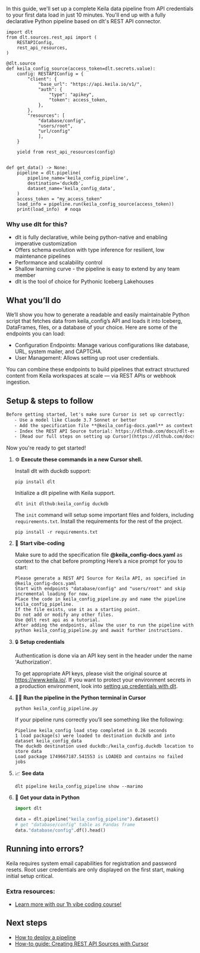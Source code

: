 In this guide, we'll set up a complete Keila data pipeline from API credentials to your first data load in just 10 minutes. You'll end up with a fully declarative Python pipeline based on dlt's REST API connector.

```python-outcome
import dlt
from dlt.sources.rest_api import (
    RESTAPIConfig,
    rest_api_resources,
)

@dlt.source
def keila_config_source(access_token=dlt.secrets.value):
    config: RESTAPIConfig = {
        "client": {
            "base_url": "https://api.keila.io/v1/",
            "auth": {
                "type": "apikey",
                "token": access_token,
            },
        },
        "resources": [
            "database/config",
            "users/root",
            "url/config"
            ],
    }

    yield from rest_api_resources(config)


def get_data() -> None:
    pipeline = dlt.pipeline(
        pipeline_name='keila_config_pipeline',
        destination='duckdb',
        dataset_name='keila_config_data', 
    )
    access_token = "my_access_token"
    load_info = pipeline.run(keila_config_source(access_token))
    print(load_info)  # noqa
```

### Why use dlt for this?

- dlt is fully declarative, while being python-native and enabling imperative customization
- Offers schema evolution with type inference for resilient, low maintenance pipelines
- Performance and scalability control
- Shallow learning curve - the pipeline is easy to extend by any team member
- dlt is the tool of choice for Pythonic Iceberg Lakehouses

## What you’ll do

We’ll show you how to generate a readable and easily maintainable Python script that fetches data from keila_config’s API and loads it into Iceberg, DataFrames, files, or a database of your choice. Here are some of the endpoints you can load:

- Configuration Endpoints: Manage various configurations like database, URL, system mailer, and CAPTCHA.
- User Management: Allows setting up root user credentials.

You can combine these endpoints to build pipelines that extract structured content from Keila workspaces at scale — via REST APIs or webhook ingestion.

## Setup & steps to follow

```default
Before getting started, let's make sure Cursor is set up correctly:
   - Use a model like Claude 3.7 Sonnet or better
   - Add the specification file **@keila_config-docs.yaml** as context
   - Index the REST API Source tutorial: https://dlthub.com/docs/dlt-ecosystem/verified-sources/rest_api/ and add it to context as **@dlt rest api**
   - [Read our full steps on setting up Cursor](https://dlthub.com/docs/dlt-ecosystem/llm-tooling/cursor-restapi#23-configuring-cursor-with-documentation)
```

Now you're ready to get started! 

1. ⚙️ **Execute these commands in a new Cursor shell.**
    
    Install dlt with duckdb support:
    ```shell
    pip install dlt
    ```

    Initialize a dlt pipeline with Keila support.
    ```shell
    dlt init dlthub:keila_config duckdb
    ```

    The `init` command will setup some important files and folders, including `requirements.txt`. Install the requirements for the rest of the project.
    ```shell
    pip install -r requirements.txt
    ```
    
2. 🤠 **Start vibe-coding**
    
    Make sure to add the specification file **@keila_config-docs.yaml** as context to the chat before prompting
    Here’s a nice prompt for you to start: 
    
    ```prompt
    Please generate a REST API Source for Keila API, as specified in @keila_config-docs.yaml 
    Start with endpoints "database/config" and "users/root" and skip incremental loading for now. 
    Place the code in keila_config_pipeline.py and name the pipeline keila_config_pipeline. 
    If the file exists, use it as a starting point. 
    Do not add or modify any other files. 
    Use @dlt rest api as a tutorial. 
    After adding the endpoints, allow the user to run the pipeline with python keila_config_pipeline.py and await further instructions.
    ```

    
3. 🔒 **Setup credentials** 
    
    Authentication is done via an API key sent in the header under the name 'Authorization'.
    
    To get appropriate API keys, please visit the original source at https://www.keila.io/.
    If you want to protect your environment secrets in a production environment, look into [setting up credentials with dlt](https://dlthub.com/docs/walkthroughs/add_credentials).
    
4. 🏃‍♀️ **Run the pipeline in the Python terminal in Cursor**
    
    ```shell
    python keila_config_pipeline.py
    ```
    
    If your pipeline runs correctly you’ll see something like the following:
    
    ```shell
    Pipeline keila_config load step completed in 0.26 seconds
    1 load package(s) were loaded to destination duckdb and into dataset keila_config_data
    The duckdb destination used duckdb:/keila_config.duckdb location to store data
    Load package 1749667187.541553 is LOADED and contains no failed jobs
    ```
    
5. 📈 **See data**
    
    ```shell
    dlt pipeline keila_config_pipeline show --marimo
    ```
    
6. 🐍 **Get your data in Python**
    
    ```python
    import dlt

   data = dlt.pipeline("keila_config_pipeline").dataset()
   # get "database/config" table as Pandas frame
   data."database/config".df().head()
    ```

## Running into errors?

Keila requires system email capabilities for registration and password resets. Root user credentials are only displayed on the first start, making initial setup critical.

### Extra resources:

- [Learn more with our 1h vibe coding course!](https://www.youtube.com/watch?v=GGid70rnJuM)

## Next steps

- [How to deploy a pipeline](https://dlthub.com/docs/walkthroughs/deploy-a-pipeline)
- [How-to guide: Creating REST API Sources with Cursor](https://dlthub.com/docs/dlt-ecosystem/llm-tooling/cursor-restapi)